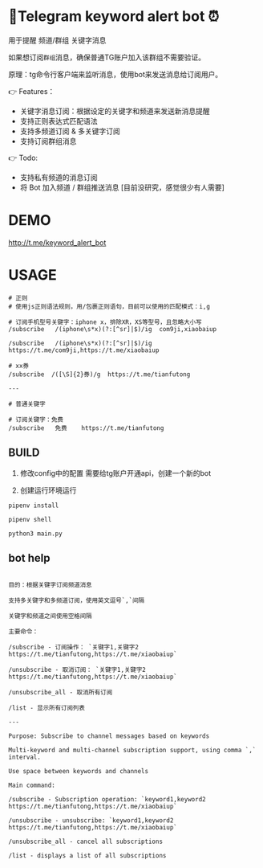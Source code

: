 
# 🤖Telegram keyword alert bot ⏰


用于提醒 频道/群组 关键字消息

如果想订阅`群组`消息，确保普通TG账户加入该群组不需要验证。

原理：tg命令行客户端来监听消息，使用bot来发送消息给订阅用户。

👉  Features：

- 关键字消息订阅：根据设定的关键字和频道来发送新消息提醒
- 支持正则表达式匹配语法
- 支持多频道订阅 & 多关键字订阅
- 支持订阅群组消息

👉 Todo:

- 支持私有频道的消息订阅
- 将 Bot 加入频道 / 群组推送消息 [目前没研究，感觉很少有人需要]

# DEMO

http://t.me/keyword_alert_bot

# USAGE

```
# 正则
# 使用js正则语法规则，用/包裹正则语句，目前可以使用的匹配模式：i,g

# 订阅手机型号关键字：iphone x，排除XR，XS等型号，且忽略大小写
/subscribe   /(iphone\s*x)(?:[^sr]|$)/ig  com9ji,xiaobaiup

/subscribe   /(iphone\s*x)(?:[^sr]|$)/ig  https://t.me/com9ji,https://t.me/xiaobaiup

# xx券
/subscribe  /([\S]{2}券)/g  https://t.me/tianfutong

---

# 普通关键字

# 订阅关键字：免费
/subscribe   免费    https://t.me/tianfutong

```


## BUILD

1. 修改config中的配置
需要给tg账户开通api，创建一个新的bot

2. 创建运行环境运行

```
pipenv install

pipenv shell

python3 main.py
```

## bot help

```

目的：根据关键字订阅频道消息

支持多关键字和多频道订阅，使用英文逗号`,`间隔

关键字和频道之间使用空格间隔

主要命令：

/subscribe - 订阅操作： `关键字1,关键字2 https://t.me/tianfutong,https://t.me/xiaobaiup`

/unsubscribe - 取消订阅： `关键字1,关键字2 https://t.me/tianfutong,https://t.me/xiaobaiup`

/unsubscribe_all - 取消所有订阅

/list - 显示所有订阅列表

---

Purpose: Subscribe to channel messages based on keywords

Multi-keyword and multi-channel subscription support, using comma `,` interval.

Use space between keywords and channels

Main command:

/subscribe - Subscription operation: `keyword1,keyword2 https://t.me/tianfutong,https://t.me/xiaobaiup`

/unsubscribe - unsubscribe: `keyword1,keyword2 https://t.me/tianfutong,https://t.me/xiaobaiup`

/unsubscribe_all - cancel all subscriptions

/list - displays a list of all subscriptions
```